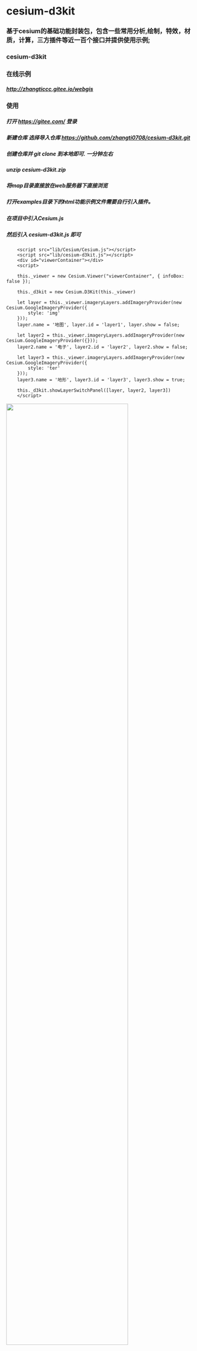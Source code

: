 # cesium-d3kit

### 基于cesium的基础功能封装包，包含一些常用分析,绘制，特效，材质，计算，三方插件等近一百个接口并提供使用示例;
### cesium-d3kit

### 在线示例
##### http://zhangticcc.gitee.io/webgis

### 使用

##### 打开 https://gitee.com/ 登录
##### 新建仓库 选择导入仓库 https://github.com/zhangti0708/cesium-d3kit.git
##### 创建仓库并 git clone 到本地即可. 一分钟左右
##### unzip cesium-d3kit.zip
##### 将map目录直接放在web服务器下直接浏览
##### 打开examples目录下的html功能示例文件需要自行引入插件。

#####  在项目中引入Cesium.js

#####  然后引入 cesium-d3kit.js 即可

```
    <script src="lib/Cesium/Cesium.js"></script>
    <script src="lib/cesium-d3kit.js"></script>
    <div id="viewerContainer"></div>
    <script>

    this._viewer = new Cesium.Viewer("viewerContainer", { infoBox: false });

    this._d3kit = new Cesium.D3Kit(this._viewer)

    let layer = this._viewer.imageryLayers.addImageryProvider(new Cesium.GoogleImageryProvider({
        style: 'img'
    }));
    layer.name = '地图', layer.id = 'layer1', layer.show = false;

    let layer2 = this._viewer.imageryLayers.addImageryProvider(new Cesium.GoogleImageryProvider({}));
    layer2.name = '电子', layer2.id = 'layer2', layer2.show = false;

    let layer3 = this._viewer.imageryLayers.addImageryProvider(new Cesium.GoogleImageryProvider({
        style: 'ter'
    }));
    layer3.name = '地形', layer3.id = 'layer3', layer3.show = true;

    this._d3kit.showLayerSwitchPanel([layer, layer2, layer3])
    </script>
```
  
<a href="http://zhangticcc.gitee.io/webgis/#/gis/examples?exampleURL=measure&tempUrl=%2Fwebgis%2Fd3kit%2Ftemp.html&type=d3old"><img alt="" height="80%" src="https://img-blog.csdnimg.cn/20200512160451599.png?x-oss-process=image/watermark,type_ZmFuZ3poZW5naGVpdGk,shadow_10,text_aHR0cHM6Ly9ibG9nLmNzZG4ubmV0L3dlaXhpbl80MDkwMjUyNw==,size_16,color_FFFFFF,t_70" width="80%" ></a>&nbsp;
<a href="http://zhangticcc.gitee.io/webgis/#/gis/examples?exampleURL=measure&tempUrl=%2Fwebgis%2Fd3kit%2Ftemp.html&type=d3old"></a><br>

<a href="http://zhangticcc.gitee.io/webgis/#/gis/examples?exampleURL=measure&tempUrl=%2Fwebgis%2Fd3kit%2Ftemp.html&type=d3old"><img alt="" height="80%" src="https://img-blog.csdnimg.cn/20200522190732776.gif" width="80%" ></a>&nbsp;
<a href="http://zhangticcc.gitee.io/webgis/#/gis/examples?exampleURL=measure&tempUrl=%2Fwebgis%2Fd3kit%2Ftemp.html&type=d3old"></a><br>
